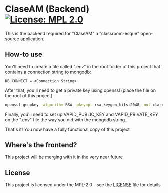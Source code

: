 # ClaseAM (Backend) [![License: MPL 2.0](https://img.shields.io/badge/License-MPL%202.0-brightgreen.svg)](https://opensource.org/licenses/MPL-2.0)

This is the backend required for "ClaseAM" a "classroom-esque" open-source application.

## How-to use

You'll need to create a file called ".env" in the root folder of this project that contains a connection string to mongodb:

```
DB_CONNECT = <Connection String>
```

After that, you'll need to get a private key using openssl (place the file on the root of this project)

```bash
openssl genpkey -algorithm RSA -pkeyopt rsa_keygen_bits:2048 -out claseam.key
```

Finally, you'll need to set up VAPID_PUBLIC_KEY and VAPID_PRIVATE_KEY on the ".env" file the way you did with the
mongodb string.

That's it! You now have a fully functional copy of this project

## Where's the frontend?

This project will be merging with it in the very near future

## License
This project is licensed under the MPL-2.0 - see the [LICENSE](LICENSE) file for details 